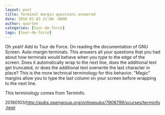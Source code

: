 ```yaml
---
layout: post
title: Terminal margin questions answered
date: 2016-01-03 21:00 -0600
author: quorten
categories: [tour-de-force]
tags: [tour-de-force]
---
```


Oh yeah!  Add to Tour de Force.  On reading the documentation of GNU
Screen.  Auto-margin terminals.  This answers all your questions that
you had about how terminals would behave when you type to the edge of
the screen.  Does it automatically wrap to the next line, does the
additional text get truncated, or does the additional text overwrite
the last character in place?  This is the more technical terminology
for this behavior.  "Magic" margins allow you to type the last column
on your screen before wrapping to the next line.

This terminology comes from Terminfo.

20160103/http://pubs.opengroup.org/onlinepubs/7908799/xcurses/terminfo.html

